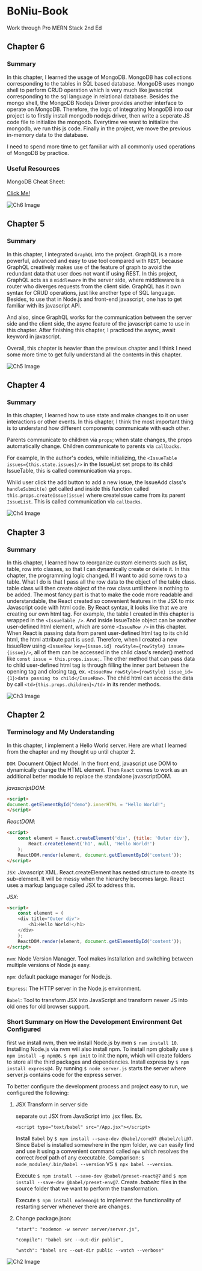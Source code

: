 # BoNiu-Book
Work through Pro MERN Stack 2nd Ed

## Chapter 6

### Summary

In this chapter, I learned the usage of MongoDB. MongoDB has collections corresponding to the tables in SQL based database. MongoDB uses mongo shell to perform CRUD operation which is very much like javascript corresponding to the sql language in relational database. Besides the mongo shell, the MongoDB Nodejs Driver provides another interface to operate on MongoDB. Therefore, the logic of integrating MongoDB into our project is to firstly install mongodb nodejs driver, then write a seperate JS code file to initialize the mongodb. Everytime we want to initialize the mongodb, we run this js code. Finally in the project, we move the previous in-memory data to the database.

I need to spend more time to get familiar with all commonly used operations of MongoDB by practice.

### Useful Resources

MongoDB Cheat Sheet:

[Click Me!](https://gist.github.com/bradtraversy/f407d642bdc3b31681bc7e56d95485b6)

![Ch6 Image](https://github.ccs.neu.edu/NEU-CS5610-SU20/BoNiu-Book/blob/master/readme_images/chapter6.png)
## Chapter 5
### Summary

In this chapter, I integrated `GraphQL` into the project. GraphQL is a more powerful, advanced and easy to use tool compared with `REST`, because GraphQL creatively makes use of the feature of graph to avoid the redundant data that user does not want if using REST. In this project, GraphQL acts as a `middleware` in the server side, where middleware is a router who diverges requests from the client side. GraphQL has it own syntax for CRUD operations, just like another type of SQL language. Besides, to use that in Node.js and front-end javascript, one has to get familiar with its javascript API. 

And also, since GraphQL works for the communication between the server side and the client side, the async feature of the javascript came to use in this chapter. After finishing this chapter, I practiced the async, await keyword in javascript.

Overall, this chapter is heavier than the previous chapter and I think I need some more time to get fully understand all the contents in this chapter.

![Ch5 Image](https://github.ccs.neu.edu/NEU-CS5610-SU20/BoNiu-Book/blob/master/readme_images/chapter5.png)

## Chapter 4
### Summary
In this chapter, I learned how to use state and make changes to it on user interactions or other events. In this chapter, I think the most important thing is to understand how different components communicate with each other.

Parents communicate to children via `props`; when state changes, the props automatically change. Children communicate to parents via `callbacks`.

For example, In the author's codes, while initializing, the `<IssueTable issues={this.state.issues}/>` in the IssueList set props to its child IssueTable, this is called communication via `props`.

Whild user click the add button to add a new issue, the IssueAdd class's `handleSubmit(e)` get called and inside this function called `this.props.createIssue(issue)` where createIssue came from its parent `IssueList`. This is called communication via `callbacks`.

![Ch4 Image](https://github.ccs.neu.edu/NEU-CS5610-SU20/BoNiu-Book/blob/master/readme_images/chapter4.png)

## Chapter 3

### Summary

In this chapter, I learned how to reorganize custom elements such as list, table, row into classes, so that I can dynamically create or delete it. In this chapter, the programming logic changed. If I want to add some rows to a table. What I do is that I pass all the row data to the object of the table class. table class will then create object of the row class until there is nothing to be added. The most fancy part is that to make the code more readable and understandable, the React created so convenient features in the JSX to mix Javascript code with html code. By React syntax, it looks like that we are creating our own html tag. For example, the table I created in this chapter is wrapped in the `<IssueTable />`. And inside IssueTable object can be another user-defined html element, which are some `<IssueRow />` in this chapter. When React is passing data from parent user-defined html tag to its child html, the html attribute part is used. Therefore, when I created a new IssueRow using `<IssueRow key={issue.id} rowStyle={rowStyle} issue={issue}/>`, all of them can be accessed in the child class's render() method like `const issue = this.props.issue;`. The other method that can pass data to child user-defined html tag is through filling the inner part between the opening tag and closing tag, ex. `<IssueRow rowStyle={rowStyle} issue_id={1}>data passing to child</IssueRow>`. The child html can access the data by call `<td>{this.props.children}</td>` in its render methods.

![Ch3 Image](https://github.ccs.neu.edu/NEU-CS5610-SU20/BoNiu-Book/blob/master/readme_images/chapter3.png)
## Chapter 2

### Terminology and My Understanding
In this chapter, I implement a Hello World server. Here are what I learned from the chapter and my thought up until chapter 2.

`DOM`: Document Object Model. In the front end, javascript use DOM to dynamically change the HTML element. Then `React` comes to work as an additional better module to replace the standalone javascriptDOM.

*javascriptDOM*:
```html
<script>
document.getElementById("demo").innerHTML = "Hello World!";
</script>
```

*ReactDOM*:
```html
<script>
    const element = React.createElement('div', {title: 'Outer div'},
        React.createElement('h1', null, 'Hello World!')
    );
    ReactDOM.render(element, document.getElementById('content'));
</script>
```

`JSX`: Javascript XML. React.createElement has nested structure to create its sub-element. It will be messy when the hierarchy becomes large. React uses a markup language called JSX to address this.

*JSX*:
```html
<script>
    const element = (
    <div title="Outer div">
        <h1>Hello World!</h1>
    </div>
    );
    ReactDOM.render(element, document.getElementById('content'));
</script>
```

`nvm`: Node Version Manager. Tool makes installation and switching
between multiple versions of Node.js easy.

`npm`: default package manager for Node.js.

`Express`: The HTTP server in the Node.js environment.

`Babel`: Tool to transform JSX into JavaScript and transform newer JS into old ones for old browser support.

### Short Summary on How the Development Environment Get Configured

first we install nvm, then we install Node.js by nvm `$ nvm install 10`. Installing Node.js via nvm will also install npm. To install npm globally use `$ npm install –g npm@6`. `$ npm init` to init the npm, which will create folders to store all the third packages and dependencies. Install express by `$ npm install express@4`. By running `$ node server.js` starts the server where server.js contains code for the express server.

To better configure the development process and project easy to run, we configured the following:
1. JSX Transform in server side

    separate out JSX from JavaScript into .jsx files. Ex. 
   
   `<script type="text/babel" src="/App.jsx"></script>`
   
    Install `Babel` by `$ npm install --save-dev @babel/core@7 @babel/cli@7`. Since Babel is installed somewhere in the npm folder, we can easily find and use it using a convenient command called `npx` which resolves the correct *local* path of any executable. Comparison: `$ node_modules/.bin/babel --version` VS `$ npx babel --version`.

    Execute `$ npm install --save-dev @babel/preset-react@7` and `$ npm install --save-dev @babel/preset-env@7`. Create *.babelrc* files in the source folder that we want to perform the transformation.  

    Execute `$ npm install nodemon@1` to implement the functionality of restarting server whenever there are changes.

2. Change package.json: 

    `"start": "nodemon -w server server/server.js",`

    `"compile": "babel src --out-dir public",`

    `"watch": "babel src --out-dir public --watch --verbose"`

![Ch2 Image](https://github.ccs.neu.edu/NEU-CS5610-SU20/BoNiu-Book/blob/master/readme_images/chapter2.png)
